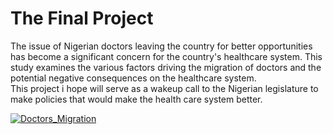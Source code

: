 # The Final Project

The issue of Nigerian doctors leaving the country for better opportunities has become a significant concern for the country's healthcare system. 
This study examines the various factors driving the migration of doctors and the potential negative consequences on the healthcare system.  
This project i hope will serve as a wakeup call to the Nigerian legislature to make policies that would make the health care system better.

<div class='tableauPlaceholder' id='viz1683480376357' style='position: relative'><noscript><a href='#'><img alt='Doctors_Migration ' src='https:&#47;&#47;public.tableau.com&#47;static&#47;images&#47;Do&#47;Doctors_Migration&#47;Doctors_Migration&#47;1_rss.png' style='border: none' /></a></noscript><object class='tableauViz'  style='display:none;'><param name='host_url' value='https%3A%2F%2Fpublic.tableau.com%2F' /> <param name='embed_code_version' value='3' /> <param name='site_root' value='' /><param name='name' value='Doctors_Migration&#47;Doctors_Migration' /><param name='tabs' value='no' /><param name='toolbar' value='yes' /><param name='static_image' value='https:&#47;&#47;public.tableau.com&#47;static&#47;images&#47;Do&#47;Doctors_Migration&#47;Doctors_Migration&#47;1.png' /> <param name='animate_transition' value='yes' /><param name='display_static_image' value='yes' /><param name='display_spinner' value='yes' /><param name='display_overlay' value='yes' /><param name='display_count' value='yes' /><param name='language' value='en-US' /><param name='filter' value='publish=yes' /></object></div>               
<script type='text/javascript'>    var divElement = document.getElementById('viz1683480376357');                    var vizElement = divElement.getElementsByTagName('object')[0];                    vizElement.style.width='1016px';vizElement.style.height='991px';                    var scriptElement = document.createElement('script');                    scriptElement.src = 'https://public.tableau.com/javascripts/api/viz_v1.js';                    vizElement.parentNode.insertBefore(scriptElement, vizElement);                </script>
